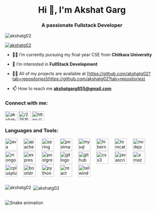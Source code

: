 <h1 align="center">Hi 👋, I'm Akshat Garg</h1>
<h3 align="center">A passionate Fullstack Developer</h3>

<p align="left"> <img src="https://komarev.com/ghpvc/?username=akshatg02&label=Profile%20views&color=0e75b6&style=flat" alt="akshatg02" /> </p>

<p align="left"> <a href="https://github.com/ryo-ma/github-profile-trophy"><img src="https://github-profile-trophy.vercel.app/?username=akshatg02" alt="akshatg02" /></a> </p>

- 🧑‍🎓 I’m currently pursuing my final year CSE from **Chitkara University**

- 🤝 I’m interested in **FullStack Development**

- 👨‍💻 All of my projects are available at [https://github.com/akshatg02?tab=repositories](https://github.com/akshatg02?tab=repositories)

- 📫 How to reach me **akshatgarg855@gmail.com**

<h3 align="left">Connect with me:</h3>
<p align="left">
<a href="https://linkedin.com/in/akshat-garg-9021a8225/" target="blank"><img align="center" src="https://raw.githubusercontent.com/rahuldkjain/github-profile-readme-generator/master/src/images/icons/Social/linked-in-alt.svg" alt="akshat-garg-9021a8225/" height="30" width="40" /></a>
<a href="https://stackoverflow.com/users//23515534/akshat" target="blank"><img align="center" src="https://raw.githubusercontent.com/rahuldkjain/github-profile-readme-generator/master/src/images/icons/Social/stack-overflow.svg" alt="/23515534/akshat" height="30" width="40" /></a>
<a href="https://instagram.com/https://www.instagram.com/its.akshattt?igsh=mtc1nnjymmg0d3zxaa==" target="blank"><img align="center" src="https://raw.githubusercontent.com/rahuldkjain/github-profile-readme-generator/master/src/images/icons/Social/instagram.svg" alt="https://www.instagram.com/its.akshattt?igsh=mtc1nnjymmg0d3zxaa==" height="30" width="40" /></a>
</p>

<h3 align="left">Languages and Tools:</h3>

<div align="left">
  <img src="https://cdn.jsdelivr.net/gh/devicons/devicon/icons/java/java-original.svg" height="40" alt="java logo"  />
  <img width="12" />
  <img src="https://skillicons.dev/icons?i=maven" height="40" alt="apachemaven logo"  />
  <img width="12" />
  <img src="https://skillicons.dev/icons?i=spring" height="40" alt="spring logo"  />
  <img width="12" />
  <img src="https://cdn.simpleicons.org/postman/FF6C37" height="40" alt="postman logo"  />
  <img width="12" />
  <img src="https://cdn.jsdelivr.net/gh/devicons/devicon/icons/mysql/mysql-original.svg" height="40" alt="mysql logo"  />
  <img width="12" />
  <img src="https://skillicons.dev/icons?i=hibernate" height="40" alt="hibernate logo"  />
  <img width="12" />
  <img src="https://cdn.jsdelivr.net/gh/devicons/devicon/icons/tomcat/tomcat-original.svg" height="40" alt="tomcat logo"  />
  <img width="12" />
  <img src="https://cdn.jsdelivr.net/gh/devicons/devicon/icons/nodejs/nodejs-original.svg" height="40" alt="nodejs logo"  />
  <img width="12" />
  <img src="https://cdn.jsdelivr.net/gh/devicons/devicon/icons/mongodb/mongodb-original.svg" height="40" alt="mongodb logo"  />
  <img width="12" />
  <img src="https://skillicons.dev/icons?i=express" height="40" alt="express logo"  />
  <img width="12" />
  <img src="https://cdn.jsdelivr.net/gh/devicons/devicon/icons/postgresql/postgresql-original.svg" height="40" alt="postgresql logo"  />
  <img width="12" />
  <img src="https://cdn.jsdelivr.net/gh/devicons/devicon/icons/git/git-original.svg" height="40" alt="git logo"  />
  <img width="12" />
  <img src="https://skillicons.dev/icons?i=github" height="40" alt="github logo"  />
  <img width="12" />
  <img src="https://cdn.jsdelivr.net/gh/devicons/devicon/icons/css3/css3-original.svg" height="40" alt="css3 logo"  />
  <img width="12" />
  <img src="https://cdn.jsdelivr.net/gh/devicons/devicon/icons/javascript/javascript-original.svg" height="40" alt="javascript logo"  />
  <img width="12" />
  <img src="https://skillicons.dev/icons?i=aws" height="40" alt="amazonwebservices logo"  />
  <img width="12" />
  <img src="https://cdn.jsdelivr.net/gh/devicons/devicon/icons/cplusplus/cplusplus-original.svg" height="40" alt="cplusplus logo"  />
  <img width="12" />
  <img src="https://cdn.jsdelivr.net/gh/devicons/devicon/icons/bootstrap/bootstrap-original.svg" height="40" alt="bootstrap logo"  />
  <img width="12" />
  <img src="https://cdn.jsdelivr.net/gh/devicons/devicon/icons/python/python-original.svg" height="40" alt="python logo"  />
  <img width="12" />
  <img src="https://cdn.simpleicons.org/react/61DAFB" height="40" alt="react logo"  />
  <img width="12" />
  <img src="https://skillicons.dev/icons?i=tailwind" height="40" alt="tailwindcss logo"  />
</div>

###

<p><img align="left" src="https://github-readme-stats.vercel.app/api/top-langs?username=akshatg02&show_icons=true&locale=en&layout=compact" alt="akshatg02" /></p>

<p>&nbsp;<img align="center" src="https://github-readme-stats.vercel.app/api?username=akshatg02&show_icons=true&locale=en" alt="akshatg02" /></p>
<br clear="both">

<img src="https://raw.githubusercontent.com/akshatg02/akshatg02/output/snake.svg" alt="Snake animation" />

###
